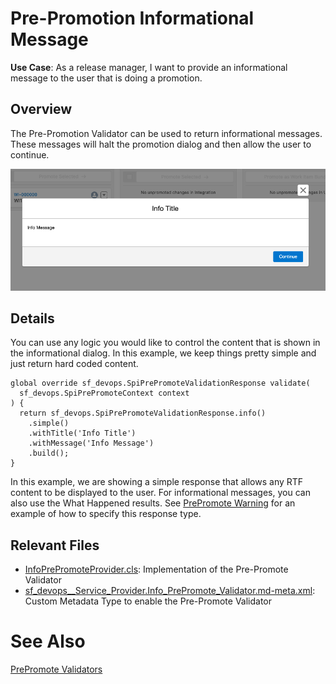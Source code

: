 # Pre-Promotion Informational Message

**Use Case**: As a release manager, I want to provide an informational message to the user that is doing a promotion.

## Overview

The Pre-Promotion Validator can be used to return informational messages. These messages will halt the promotion dialog and then allow the user to continue.

![image](../files/info.png)

## Details

You can use any logic you would like to control the content that is shown in the informational dialog. In this example, we keep things pretty simple and just return hard coded content.

```
global override sf_devops.SpiPrePromoteValidationResponse validate(
  sf_devops.SpiPrePromoteContext context
) {
  return sf_devops.SpiPrePromoteValidationResponse.info()
    .simple()
    .withTitle('Info Title')
    .withMessage('Info Message')
    .build();
}

```

In this example, we are showing a simple response that allows any RTF content to be displayed to the user. For informational messages, you can also use the What Happened results. See [PrePromote Warning](./PrePromoteWarning.md) for an example of how to specify this response type.

## Relevant Files

- [InfoPrePromoteProvider.cls](../../force-app/main/default/classes/prePromote/InfoPrePromoteProvider.cls): Implementation of the Pre-Promote Validator
- [sf_devops\_\_Service_Provider.Info_PrePromote_Validator.md-meta.xml](../../force-app/main/default/customMetadata/sf_devops__Service_Provider.Info_PrePromote_Validator.md-meta.xml): Custom Metadata Type to enable the Pre-Promote Validator

# See Also

[PrePromote Validators](../PrePromoteValidators.md)
